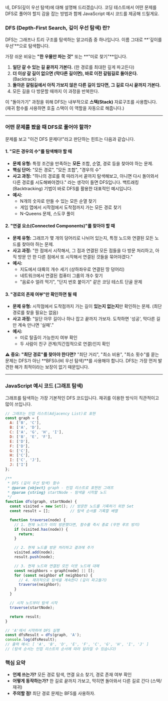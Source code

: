 네, DFS(깊이 우선 탐색)에 대해 설명해 드리겠습니다. 코딩 테스트에서 어떤 문제를 DFS로 풀어야 할지 감을 잡는 방법과 함께 JavaScript 예시 코드를 제공해 드릴게요.

### DFS (Depth-First Search, 깊이 우선 탐색) 란?

DFS는 그래프나 트리 구조를 탐색하는 알고리즘 중 하나입니다. 이름 그대로 **'깊이를 우선'**으로 탐색합니다.

가장 쉬운 비유는 **"한 우물만 파는 것"** 또는 **"미로 찾기"**입니다.

1.  **일단 갈 수 있는 길 끝까지 가본다.** (한 경로를 최대한 깊게 파고든다)
2.  **더 이상 갈 길이 없으면 (막다른 길이면), 바로 이전 갈림길로 돌아온다.** (Backtrack)
3.  **돌아온 갈림길에서 아직 가보지 않은 다른 길이 있다면, 그 길로 다시 끝까지 가본다.**
4.  모든 길을 다 방문할 때까지 이 과정을 반복한다.

이 "돌아가기" 과정을 위해 DFS는 내부적으로 **스택(Stack)** 자료구조를 사용합니다. (재귀 함수를 사용하면 호출 스택이 이 역할을 자동으로 해줍니다.)

---

### 어떤 문제를 봤을 때 DFS로 풀어야 할까?

문제를 보고 "이건 DFS 문제다!"라고 판단하는 힌트는 다음과 같습니다.

#### 1. "모든 경우의 수"를 탐색해야 할 때

-   **문제 유형:** 특정 조건을 만족하는 **모든** 조합, 순열, 경로 등을 찾아야 하는 문제.
-   **핵심 단어:** "모든 경로", "모든 조합", "경우의 수"
-   **사고 과정:** "하나의 경로를 쭉 따라가서 끝까지 탐색해보고, 아니면 다시 돌아와서 다른 경로를 시도해봐야겠다." 라는 생각이 들면 DFS입니다. 백트래킹(Backtracking) 기법이 바로 DFS를 활용한 대표적인 예시입니다.
-   **예시:**
    -   N개의 숫자로 만들 수 있는 모든 순열 찾기
    -   게임 맵에서 시작점에서 도착점까지 가는 모든 경로 찾기
    -   N-Queens 문제, 스도쿠 풀이

#### 2. "연결 요소(Connected Components)"를 찾아야 할 때

-   **문제 유형:** 그래프가 몇 개의 덩어리로 나뉘어 있는지, 특정 노드와 연결된 모든 노드를 찾아야 하는 문제.
-   **사고 과정:** "한 점에서 시작해서, 그 점과 연결된 모든 점들을 다 방문 처리하고, 아직 방문 안 한 다른 점에서 또 시작해서 연결된 것들을 묶어야겠다."
-   **예시:**
    -   지도에서 대륙의 개수 세기 (상하좌우로 연결된 땅 덩어리)
    -   네트워크에서 연결된 컴퓨터 그룹의 개수 찾기
    -   "음료수 얼려 먹기", "단지 번호 붙이기" 같은 코딩 테스트 단골 문제

#### 3. "경로의 존재 여부"만 확인하면 될 때

-   **문제 유형:** 시작점에서 도착점까지 가는 길이 **있는지 없는지**만 확인하는 문제. (최단 경로를 찾을 필요는 없음)
-   **사고 과정:** "일단 아무 길이나 하나 잡고 끝까지 가보자. 도착하면 '성공', 막다른 길만 계속 만나면 '실패'."
-   **예시:**
    -   미로 탈출이 가능한지 여부 확인
    -   두 사람이 친구 관계(직간접적으로 연결)인지 확인

**⚠️ 중요: "최단 경로"를 찾아야 한다면?**
"최단 거리", "최소 비용", "최소 횟수"를 묻는 문제는 DFS가 아닌 **BFS(너비 우선 탐색)**를 사용해야 합니다. DFS는 가장 먼저 발견한 해가 최적이라는 보장이 없기 때문입니다.

---

### JavaScript 예시 코드 (그래프 탐색)

그래프를 탐색하는 가장 기본적인 DFS 코드입니다. 재귀를 이용한 방식이 직관적이고 많이 쓰입니다.

```javascript
// 그래프는 인접 리스트(Adjacency List)로 표현
const graph = {
  A: ['B', 'C'],
  B: ['A', 'D'],
  C: ['A', 'G', 'H', 'I'],
  D: ['B', 'E', 'F'],
  E: ['D'],
  F: ['D'],
  G: ['C'],
  H: ['C'],
  I: ['C', 'J'],
  J: ['I']
};

/**
 * DFS (깊이 우선 탐색) 함수
 * @param {object} graph - 인접 리스트로 표현된 그래프
 * @param {string} startNode - 탐색을 시작할 노드
 */
function dfs(graph, startNode) {
  const visited = new Set(); // 방문한 노드를 기록하기 위한 Set
  const result = [];         // 탐색 순서를 기록할 배열

  function traverse(node) {
    // 1. 현재 노드가 이미 방문했다면, 함수를 즉시 종료 (무한 루프 방지)
    if (visited.has(node)) {
      return;
    }

    // 2. 현재 노드를 방문 처리하고 결과에 추가
    visited.add(node);
    result.push(node);

    // 3. 현재 노드와 연결된 모든 이웃 노드에 대해
    const neighbors = graph[node] || [];
    for (const neighbor of neighbors) {
      // 4. 재귀적으로 탐색을 계속한다 (깊이 파고들기)
      traverse(neighbor);
    }
  }

  // 시작 노드부터 탐색 시작
  traverse(startNode);

  return result;
}

// 'A'에서 시작하여 DFS 실행
const dfsResult = dfs(graph, 'A');
console.log(dfsResult);
// 출력 예시: [ 'A', 'B', 'D', 'E', 'F', 'C', 'G', 'H', 'I', 'J' ]
// (탐색 순서는 인접 리스트의 순서에 따라 달라질 수 있습니다)
```

### 핵심 요약

-   **언제 쓰는가?** 모든 경로 탐색, 연결 요소 찾기, 경로 존재 여부 확인
-   **어떻게 동작하는가?** 한 길로 끝까지 가보고, 막히면 돌아와서 다른 길로 간다 (스택/재귀)
-   **주의할 점!** 최단 경로 문제는 BFS를 사용하자.
